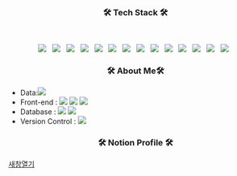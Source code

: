 <h3 align="center"><b>🛠 Tech Stack 🛠</b></h3>
</br>
<p align="center">
<img src="https://img.shields.io/badge/HTML5-E34F26?style=for-the-badge&logo=HTML5&logoColor=white"/></a> &nbsp
<img src="https://img.shields.io/badge/CSS3-1572B6?style=for-the-badge&logo=CSS3&logoColor=white"/></a> &nbsp
<img src="https://img.shields.io/badge/JavaScript-F7DF1E?style=for-the-badge&logo=JavaScript&logoColor=white"/></a> &nbsp
<img src="https://img.shields.io/badge/Node.js-339933?style=for-the-badge&logo=Node.js&logoColor=white"/></a> &nbsp
<img src="https://img.shields.io/badge/Vue.js-4FC08D?style=for-the-badge&logo=Vue.js&logoColor=white"/></a> &nbsp
<img src="https://img.shields.io/badge/Python-3776AB?style=for-the-badge&logo=Python&logoColor=white"/></a> &nbsp
<img src="https://img.shields.io/badge/MongoDB-47A248?style=for-the-badge&logo=MongoDB&logoColor=white"/></a> &nbsp 
<img src="https://img.shields.io/badge/MySQL-4479A1?style=for-the-badge&logo=MySQL&logoColor=white"/></a> &nbsp 
<img src="https://img.shields.io/badge/Firebase-00599C?style=for-the-badge&logo=Firebase&logoColor=white"/></a> &nbsp 
<img src="https://img.shields.io/badge/Heroku-430098?style=for-the-badge&logo=Heroku&logoColor=white"/></a> &nbsp
<img src="https://img.shields.io/badge/Git-F05032?style=for-the-badge&logo=Git&logoColor=white"/></a> &nbsp
<img src="https://img.shields.io/badge/Wordpress-21759B?style=for-the-badge&logo=Wordpress&logoColor=white"/></a> &nbsp
<img src="https://img.shields.io/badge/Webpack-8DD6F9?style=for-the-badge&logo=Webpack&logoColor=white"/></a> &nbsp
<img src="https://img.shields.io/badge/Cinema 4D-011A6A?style=for-the-badge&logo=Cinema_4D&logoColor=white"/></a> &nbsp
</p>
<h3 align="center"><b>🛠 About Me🛠</b></h3>
<ul>
  <li>Data:<img src="https://img.shields.io/badge/Python-3776AB?style=for-the-badge&logo=Python&logoColor=white"/></a> &nbsp</li>
  <li>Front-end : <img src="https://img.shields.io/badge/HTML5-E34F26?style=for-the-badge&logo=HTML5&logoColor=white"/>&nbsp<img src="https://img.shields.io/badge/CSS3-1572B6?style=for-the-badge&logo=CSS3&logoColor=white"/>&nbsp<img src="https://img.shields.io/badge/JavaScript-F7DF1E?style=for-the-badge&logo=JavaScript&logoColor=white"/></li>
  <li>Database : <img src="https://img.shields.io/badge/ORACLE-4479A1?style=for-the-badge&logo=MySQL&logoColor=white"/>&nbsp<img src="https://img.shields.io/badge/MySQL-4479A1?style=for-the-badge&logo=MySQL&logoColor=white"/></li>
  <li>Version Control :    <img src="https://img.shields.io/badge/Git-F05032?style=for-the-badge&logo=Git&logoColor=white"/></li>
  </ul>

<h3 align="center"><b>🛠 Notion Profile 🛠</b></h3>
<a href="https://seonyeonghun.notion.site/Home-ff4e17a5cfbb45ebbb4d572d7ec57069" target="_blank">새창열기</a>
